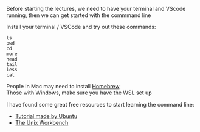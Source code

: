 Before starting the lectures, we need to have your terminal and VScode running, then we can get started with the commmand line


Install your terminal / VSCode and try out these commands:
```
ls
pwd
cd
more
head
tail
less
cat
```

People in Mac may need to install [Homebrew](https://brew.sh/index_es) \
Those with Windows, make sure you have the WSL set up

I have found some great free resources to start learning the command line:
- [Tutorial made by Ubuntu](https://ubuntu.com/tutorials/command-line-for-beginners#1-overview)
- [The Unix Workbench](https://seankross.com/the-unix-workbench/command-line-basics.html)
